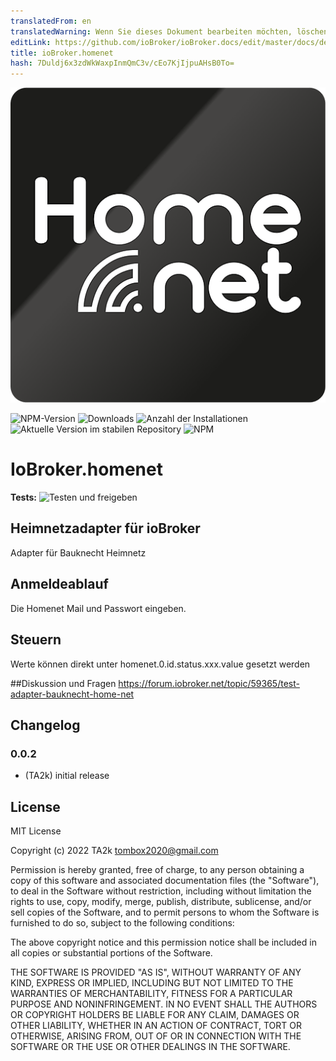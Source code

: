 ```yaml
---
translatedFrom: en
translatedWarning: Wenn Sie dieses Dokument bearbeiten möchten, löschen Sie bitte das Feld "translationsFrom". Andernfalls wird dieses Dokument automatisch erneut übersetzt
editLink: https://github.com/ioBroker/ioBroker.docs/edit/master/docs/de/adapterref/iobroker.homenet/README.md
title: ioBroker.homenet
hash: 7Duldj6x3zdWkWaxpInmQmC3v/cEo7KjIjpuAHsB0To=
---
```

![Logo](../../../en/adapterref/iobroker.homenet/admin/homenet.png)

![NPM-Version](https://img.shields.io/npm/v/iobroker.homenet.svg)
![Downloads](https://img.shields.io/npm/dm/iobroker.homenet.svg)
![Anzahl der Installationen](https://iobroker.live/badges/homenet-installed.svg)
![Aktuelle Version im stabilen Repository](https://iobroker.live/badges/homenet-stable.svg)
![NPM](https://nodei.co/npm/iobroker.homenet.png?downloads=true)

# IoBroker.homenet
**Tests:** ![Testen und freigeben](https://github.com/TA2k/ioBroker.homenet/workflows/Test%20and%20Release/badge.svg)

## Heimnetzadapter für ioBroker
Adapter für Bauknecht Heimnetz

## Anmeldeablauf
Die Homenet Mail und Passwort eingeben.

## Steuern
Werte können direkt unter homenet.0.id.status.xxx.value gesetzt werden

##Diskussion und Fragen
<https://forum.iobroker.net/topic/59365/test-adapter-bauknecht-home-net>

## Changelog

### 0.0.2

- (TA2k) initial release

## License

MIT License

Copyright (c) 2022 TA2k <tombox2020@gmail.com>

Permission is hereby granted, free of charge, to any person obtaining a copy
of this software and associated documentation files (the "Software"), to deal
in the Software without restriction, including without limitation the rights
to use, copy, modify, merge, publish, distribute, sublicense, and/or sell
copies of the Software, and to permit persons to whom the Software is
furnished to do so, subject to the following conditions:

The above copyright notice and this permission notice shall be included in all
copies or substantial portions of the Software.

THE SOFTWARE IS PROVIDED "AS IS", WITHOUT WARRANTY OF ANY KIND, EXPRESS OR
IMPLIED, INCLUDING BUT NOT LIMITED TO THE WARRANTIES OF MERCHANTABILITY,
FITNESS FOR A PARTICULAR PURPOSE AND NONINFRINGEMENT. IN NO EVENT SHALL THE
AUTHORS OR COPYRIGHT HOLDERS BE LIABLE FOR ANY CLAIM, DAMAGES OR OTHER
LIABILITY, WHETHER IN AN ACTION OF CONTRACT, TORT OR OTHERWISE, ARISING FROM,
OUT OF OR IN CONNECTION WITH THE SOFTWARE OR THE USE OR OTHER DEALINGS IN THE
SOFTWARE.